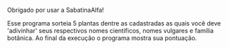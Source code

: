 
   Obrigado por usar a SabatinaAlfa!   


Esse programa sorteia 5 plantas dentre as
cadastradas as quais você deve 'adivinhar'
seus respectivos nomes científicos, nomes
vulgares e família botânica. Ao final da
execução o programa mostra sua pontuação.
